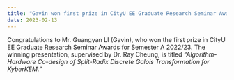```yaml
---
title: "Gavin won first prize in CityU EE Graduate Research Seminar Awards - Congratulations!"
date: 2023-02-13
---
```


<!--more-->

Congratulations to Mr. Guangyan LI (Gavin), who won the first prize in CityU EE Graduate Research Seminar Awards for Semester A 2022/23. The winning presentation, supervised by Dr. Ray Cheung, is titled *“Algorithm-Hardware Co-design of Split-Radix Discrete Galois Transformation for KyberKEM.”*